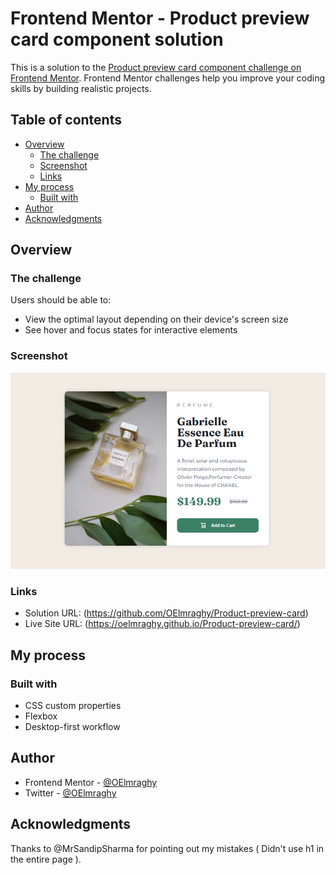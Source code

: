 # Frontend Mentor - Product preview card component solution

This is a solution to the [Product preview card component challenge on Frontend Mentor](https://www.frontendmentor.io/challenges/product-preview-card-component-GO7UmttRfa). Frontend Mentor challenges help you improve your coding skills by building realistic projects.

## Table of contents

- [Overview](#overview)
  - [The challenge](#the-challenge)
  - [Screenshot](#screenshot)
  - [Links](#links)
- [My process](#my-process)
  - [Built with](#built-with)
- [Author](#author)
- [Acknowledgments](#acknowledgments)

## Overview

### The challenge

Users should be able to:

- View the optimal layout depending on their device's screen size
- See hover and focus states for interactive elements

### Screenshot

![Preview](images/Screenshot.png?raw=true)


### Links

- Solution URL: (https://github.com/OElmraghy/Product-preview-card)
- Live Site URL: (https://oelmraghy.github.io/Product-preview-card/)

## My process

### Built with

- CSS custom properties
- Flexbox
- Desktop-first workflow

## Author

- Frontend Mentor - [@OElmraghy](https://www.frontendmentor.io/profile/OElmraghy)
- Twitter - [@OElmraghy](https://www.twitter.com/OElmraghy)

## Acknowledgments

Thanks to @MrSandipSharma for pointing out my mistakes ( Didn't use h1 in the entire page ).
